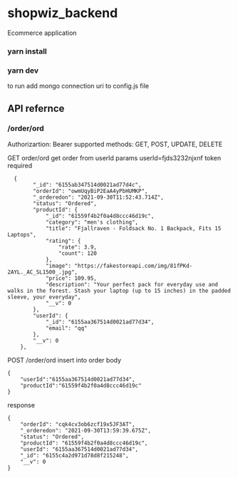 # shopwiz_backend

Ecommerce application

### yarn install

### yarn dev

to run add mongo connection uri to config.js file

## API refernce

### /order/ord

Authorizartion: Bearer
supported methods: GET, POST, UPDATE, DELETE

GET order/ord
get order from userId
params userId=fjds3232njxnf
token required

```
  {
        "_id": "6155ab347514d0021ad77d4c",
        "orderId": "owmUqyBiP2EaA4yPbHUMKP",
        "_orderedon": "2021-09-30T11:52:43.714Z",
        "status": "Ordered",
        "productId": {
            "_id": "61559f4b2f0a4d8ccc46d19c",
            "category": "men's clothing",
            "title": "Fjallraven - Foldsack No. 1 Backpack, Fits 15 Laptops",
            "rating": {
                "rate": 3.9,
                "count": 120
            },
            "image": "https://fakestoreapi.com/img/81fPKd-2AYL._AC_SL1500_.jpg",
            "price": 109.95,
            "description": "Your perfect pack for everyday use and walks in the forest. Stash your laptop (up to 15 inches) in the padded sleeve, your everyday",
            "__v": 0
        },
        "userId": {
            "_id": "6155aa367514d0021ad77d34",
            "email": "qq"
        },
        "__v": 0
    },

```

POST /order/ord
insert into order
body

```
{
    "userId":"6155aa367514d0021ad77d34",
    "productId":"61559f4b2f0a4d8ccc46d19c"
}
```

response

```
{
    "orderId": "cqk4cv3ob6zcf19x5JF3AT",
    "_orderedon": "2021-09-30T13:59:39.675Z",
    "status": "Ordered",
    "productId": "61559f4b2f0a4d8ccc46d19c",
    "userId": "6155aa367514d0021ad77d34",
    "_id": "6155c4a2d971d78d8f215248",
    "__v": 0
}
```
